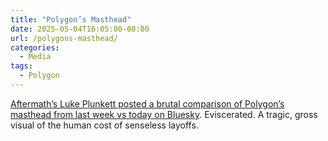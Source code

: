 ```yaml
---
title: "Polygon’s Masthead"
date: 2025-05-04T16:05:00-08:00
url: /polygons-masthead/
categories:
  - Media
tags:
  - Polygon
---
```


[Aftermath’s Luke Plunkett posted a brutal comparison of Polygon’s masthead from last week vs today on Bluesky](https://bsky.app/profile/lukeplunkett.com/post/3loeqn6cmtk25). Eviscerated. A tragic, gross visual of the human cost of senseless layoffs.